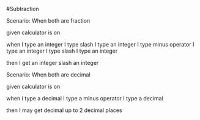 #Subtraction

Scenario: When both are fraction

  given calculator is on
  
  when I type an integer
  I type slash
  I type an integer
  I type minus operator
  I type an integer
  I type slash
  I type an integer
  
  then I get an integer slash an integer
  
Scenario: When both are decimal

  given calculator is on
  
  when I type a decimal
  I type a minus operator
  I type a decimal
  
  then I may get decimal up to 
  2 decimal places
